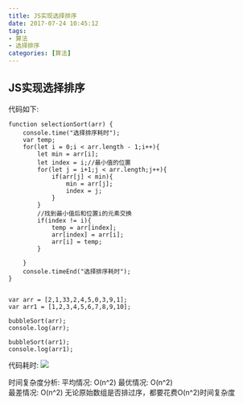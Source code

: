 ```yaml
---
title: JS实现选择排序
date: 2017-07-24 10:45:12
tags:
- 算法
- 选择排序
categories: [算法]
---
```

## JS实现选择排序 ##
代码如下:
```
function selectionSort(arr) {
    console.time("选择排序耗时");
    var temp;
    for(let i = 0;i < arr.length - 1;i++){
        let min = arr[i];
        let index = i;//最小值的位置
        for(let j = i+1;j < arr.length;j++){
            if(arr[j] < min){
                min = arr[j];
                index = j;
            }
        }
        //找到最小值后和位置i的元素交换
        if(index != i){
            temp = arr[index];
            arr[index] = arr[i];
            arr[i] = temp;
        }
        
    }
    console.timeEnd("选择排序耗时");
}


var arr = [2,1,33,2,4,5,0,3,9,1];
var arr1 = [1,2,3,4,5,6,7,8,9,10];

bubbleSort(arr);
console.log(arr);

bubbleSort(arr1);
console.log(arr1);
```

代码耗时:
![](http://ostqsmxg6.bkt.clouddn.com/17-7-24/25489042.jpg)

时间复杂度分析:
平均情况: O(n^2)
最优情况: O(n^2)  
最差情况: O(n^2)
无论原始数组是否排过序，都要花费O(n^2)时间复杂度

